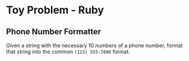 # Toy Problem - Ruby

## Phone Number Formatter

Given a string with the necessary 10 numbers of a phone number, format that string into the common `(123) 555-7890` format.